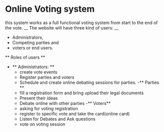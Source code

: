# Online Voting system

this system works as a full functional voting system from start to the end of the vote.
__ The website will have three kind of users: __
- Administrators,
- Competing parties and
- voters or end users.

** Roles of users **
- ** Administrators: **
    - create vote events
    - Register parties and voters
    - Schedule and create online debating sessions for parties.
-** Parties **
     - fill a registration form and bring upload their legal documents
     - Present their ideas
     - Debate online with other parties
-** Voters**
    - asking for voting registration
    - register to specific vote and take the card(online card)
    - Listen for Debates and Ask questions
    - vote on voting session
